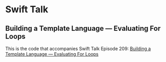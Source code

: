 # Swift Talk
## Building a Template Language — Evaluating For Loops

This is the code that accompanies Swift Talk Episode 209: [Building a Template Language — Evaluating For Loops](https://talk.objc.io/episodes/S01E209-building-a-template-language-evaluating-for-loops)

